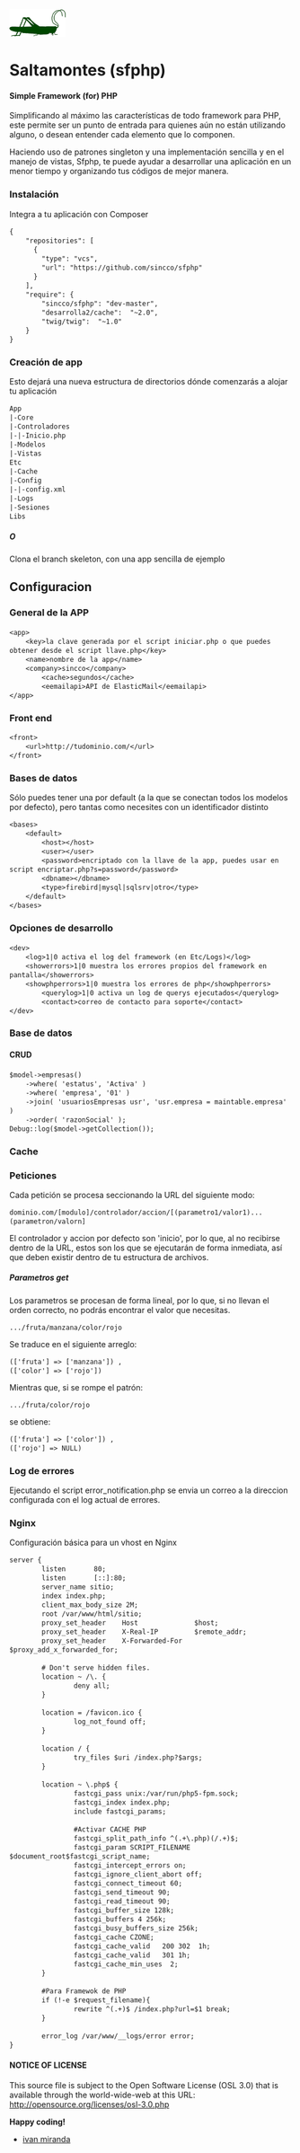 ![saltamontes](https://github.com/sincco/sfphp/blob/master/saltamontes_min.png)
# Saltamontes (sfphp)
#### Simple Framework (for) PHP

Simplificando al máximo las características de todo framework para PHP, este permite ser un punto de entrada
para quienes aún no están utilizando alguno, o desean entender cada elemento que lo componen.

Haciendo uso de patrones singleton y una implementación sencilla y en el manejo de vistas, Sfphp, te puede ayudar a desarrollar una aplicación en un menor tiempo y organizando tus códigos de mejor manera.

### Instalación
Integra a tu aplicación con Composer
```
{
    "repositories": [
      {
        "type": "vcs",
        "url": "https://github.com/sincco/sfphp"
      }
    ],
    "require": {
        "sincco/sfphp": "dev-master",
        "desarrolla2/cache":  "~2.0",
        "twig/twig":  "~1.0"
    }
}
```

### Creación de app
Esto dejará una nueva estructura de directorios dónde comenzarás a alojar tu aplicación
```
App
|-Core
|-Controladores
|-|-Inicio.php
|-Modelos
|-Vistas
Etc
|-Cache
|-Config
|-|-config.xml
|-Logs
|-Sesiones
Libs
```
##### O
Clona el branch skeleton, con una app sencilla de ejemplo

## Configuracion

### General de la APP
```
<app>
    <key>la clave generada por el script iniciar.php o que puedes obtener desde el script llave.php</key>
    <name>nombre de la app</name>
    <company>sincco</company>
        <cache>segundos</cache>
        <eemailapi>API de ElasticMail</eemailapi>
</app>
```
### Front end
```
<front>
    <url>http://tudominio.com/</url>
</front>
```
### Bases de datos
Sólo puedes tener una por default (a la que se conectan todos los modelos por defecto), pero tantas como necesites con un identificador distinto
```
<bases>
    <default>
        <host></host>
        <user></user>
        <password>encriptado con la llave de la app, puedes usar en script encriptar.php?s=password</password>
        <dbname></dbname>
        <type>firebird|mysql|sqlsrv|otro</type>
    </default>
</bases>
```
### Opciones de desarrollo
```
<dev>
    <log>1|0 activa el log del framework (en Etc/Logs)</log>
    <showerrors>1|0 muestra los errores propios del framework en pantalla</showerrors>
    <showphperrors>1|0 muestra los errores de php</showphperrors>
        <querylog>1|0 activa un log de querys ejecutados</querylog>
        <contact>correo de contacto para soporte</contact>
</dev>
```

### Base de datos

#### CRUD

```
$model->empresas()
    ->where( 'estatus', 'Activa' )
    ->where( 'empresa', '01' )
    ->join( 'usuariosEmpresas usr', 'usr.empresa = maintable.empresa' )
    ->order( 'razonSocial' );
Debug::log($model->getCollection());
```


### Cache


### Peticiones
Cada petición se procesa seccionando la URL del siguiente modo:
```
dominio.com/[modulo]/controlador/accion/[(parametro1/valor1)...(parametron/valorn]
```
El controlador y accion por defecto son 'inicio', por lo que, al no recibirse dentro de la URL, estos son los que se ejecutarán de forma inmediata, así que deben existir dentro de tu estructura de archivos.

##### Parametros get
Los parametros se procesan de forma lineal, por lo que, si no llevan el orden correcto, no podrás encontrar el valor que necesitas. 
```
.../fruta/manzana/color/rojo
```
Se traduce en el siguiente arreglo:
```
(['fruta'] => ['manzana']) ,
(['color'] => ['rojo']) 
```
Mientras que, si se rompe el patrón:
```
.../fruta/color/rojo
```
se obtiene:
```
(['fruta'] => ['color']) ,
(['rojo'] => NULL) 
```

### Log de errores
Ejecutando el script error_notification.php se envia un correo a la direccion configurada con el log actual de errores.

### Nginx
Configuración básica para un vhost en Nginx
```
server {
        listen       80;
        listen       [::]:80;
        server_name sitio;
        index index.php;
        client_max_body_size 2M;
        root /var/www/html/sitio;
        proxy_set_header    Host              $host;
        proxy_set_header    X-Real-IP         $remote_addr;
        proxy_set_header    X-Forwarded-For   $proxy_add_x_forwarded_for;

        # Don't serve hidden files.
        location ~ /\. {
                deny all;
        }

        location = /favicon.ico {
                log_not_found off;
        }

        location / {
                try_files $uri /index.php?$args;
        }

        location ~ \.php$ {
                fastcgi_pass unix:/var/run/php5-fpm.sock;
                fastcgi_index index.php;
                include fastcgi_params;

                #Activar CACHE PHP
                fastcgi_split_path_info ^(.+\.php)(/.+)$;
                fastcgi_param SCRIPT_FILENAME $document_root$fastcgi_script_name;
                fastcgi_intercept_errors on;
                fastcgi_ignore_client_abort off;
                fastcgi_connect_timeout 60;
                fastcgi_send_timeout 90;
                fastcgi_read_timeout 90;
                fastcgi_buffer_size 128k;
                fastcgi_buffers 4 256k;
                fastcgi_busy_buffers_size 256k;
                fastcgi_cache CZONE;
                fastcgi_cache_valid   200 302  1h;
                fastcgi_cache_valid   301 1h;
                fastcgi_cache_min_uses  2;
        }

        #Para Framewok de PHP
        if (!-e $request_filename){
                rewrite ^(.+)$ /index.php?url=$1 break;
        }

        error_log /var/www/__logs/error error;
}
```
#### NOTICE OF LICENSE
This source file is subject to the Open Software License (OSL 3.0) that is available through the world-wide-web at this URL:
http://opensource.org/licenses/osl-3.0.php

**Happy coding!**
- [ivan miranda](http://ivanmiranda.me)